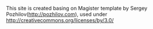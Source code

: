 This site is created basing on Magister template by Sergey Pozhilov(http://pozhilov.com), used under http://creativecommons.org/licenses/by/3.0/
